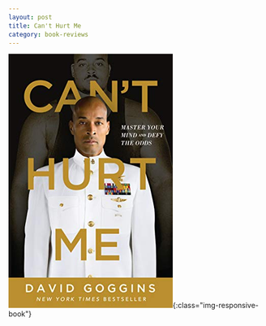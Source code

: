 ```yaml
---
layout: post
title: Can't Hurt Me
category: book-reviews
---
```


![Cover](/assets/images/cant-hurt-me-cover.jpg){:class="img-responsive-book"}
